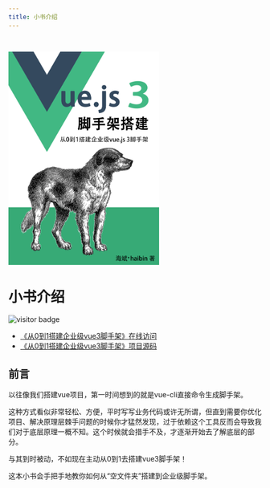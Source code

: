 ```yaml
---
title: 小书介绍
---
```


<img src="./book.png" style="width: 300px;margin-top: 30px;" />

# 小书介绍

![visitor badge](https://visitor-badge.glitch.me/badge?page_id=vue3-scaffolding-tutorial)

* [《从0到1搭建企业级vue3脚手架》在线访问](https://haibin-007.github.io/vue3-scaffolding-tutorial/)
* [《从0到1搭建企业级vue3脚手架》项目源码](https://github.com/haibin-007/vue3-scaffolding-tutorial-example)


## 前言

以往像我们搭建vue项目，第一时间想到的就是vue-cli直接命令生成脚手架。  

这种方式看似非常轻松、方便，平时写写业务代码或许无所谓，但直到需要你优化项目、解决原理层棘手问题的时候你才猛然发现，过于依赖这个工具反而会导致我们对于底层原理一概不知。这个时候就会措手不及，才逐渐开始去了解底层的部分。  

与其到时被动，不如现在主动从0到1去搭建vue3脚手架！

这本小书会手把手地教你如何从“空文件夹”搭建到企业级脚手架。
